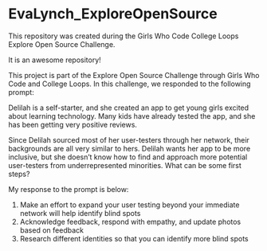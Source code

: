 # EvaLynch_ExploreOpenSource
This repository was created during the Girls Who Code College Loops Explore Open Source Challenge.

It is an awesome repository!

This project is part of the Explore Open Source Challenge through Girls Who Code and College Loops. In this challenge, we responded to the following prompt:

Delilah is a self-starter, and she created an app to get young girls excited about learning technology. Many kids have already tested the app, and she has been getting very positive reviews.

Since Delilah sourced most of her user-testers through her network, their backgrounds are all very similar to hers. Delilah wants her app to be more inclusive, but she doesn’t know how to find and approach more potential user-testers from underrepresented minorities. What can be some first steps?

My response to the prompt is below:

1. Make an effort to expand your user testing beyond your immediate network will help identify blind spots 
2. Acknowledge feedback, respond with empathy, and update photos based on feedback 
3. Research different identities so that you can identify more blind spots
